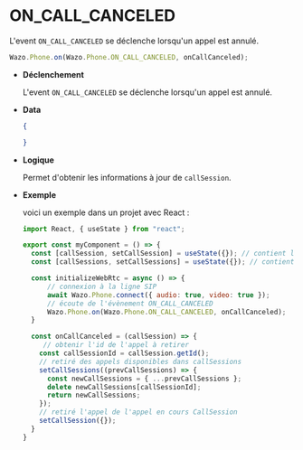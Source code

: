 # ON_CALL_CANCELED

L'event `ON_CALL_CANCELED` se déclenche lorsqu'un appel est annulé.

```js
Wazo.Phone.on(Wazo.Phone.ON_CALL_CANCELED, onCallCanceled);
```

<div class="useless-tab-container">

- **Déclenchement**

  L'event `ON_CALL_CANCELED` se déclenche lorsqu'un appel est annulé.

- **Data**

  ```json
  {
  
  }
  ```

- **Logique**

  Permet d'obtenir les informations à jour de `callSession`.

- **Exemple**

  voici un exemple dans un projet avec React :
  
  ```js
  import React, { useState } from "react";
  
  export const myComponent = () => {
    const [callSession, setCallSession] = useState({}); // contient l'appel actif
    const [callSessions, setCallSessions] = useState({}); // contient l'ensemble des appels (en cours et disponible)

    const initializeWebRtc = async () => {
        // connexion à la ligne SIP
        await Wazo.Phone.connect({ audio: true, video: true });
        // écoute de l'évènement ON_CALL_CANCELED
        Wazo.Phone.on(Wazo.Phone.ON_CALL_CANCELED, onCallCanceled);
    }

    const onCallCanceled = (callSession) => {
       // obtenir l'id de l'appel à retirer
      const callSessionId = callSession.getId();
      // retiré des appels disponibles dans callSessions
      setCallSessions((prevCallSessions) => {
        const newCallSessions = { ...prevCallSessions };
        delete newCallSessions[callSessionId];
        return newCallSessions;
      });
      // retiré l'appel de l'appel en cours CallSession
      setCallSession({});
    }
  }
  ```

</div>